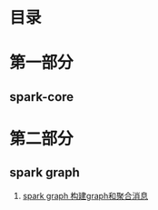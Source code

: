 # 目录

# 第一部分 
## spark-core
# 第二部分 
## spark graph
1. [spark graph 构建graph和聚合消息](https://github.com/yueyuanyang/spark/blob/master/graph/part1.md)
